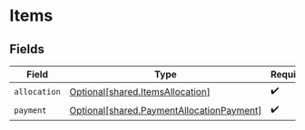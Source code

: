 # Items


## Fields

| Field                                                                                            | Type                                                                                             | Required                                                                                         | Description                                                                                      |
| ------------------------------------------------------------------------------------------------ | ------------------------------------------------------------------------------------------------ | ------------------------------------------------------------------------------------------------ | ------------------------------------------------------------------------------------------------ |
| `allocation`                                                                                     | [Optional[shared.ItemsAllocation]](undefined/models/shared/itemsallocation.md)                   | :heavy_check_mark:                                                                               | N/A                                                                                              |
| `payment`                                                                                        | [Optional[shared.PaymentAllocationPayment]](undefined/models/shared/paymentallocationpayment.md) | :heavy_check_mark:                                                                               | N/A                                                                                              |